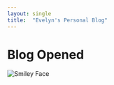 ```yaml
---
layout: single
title:  "Evelyn's Personal Blog"
---
```


# Blog Opened
![Smiley Face](eldonwood.github.io/_posts/assets/images/smileyface.png)
